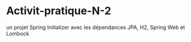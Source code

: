 # Activit-pratique-N-2
un projet Spring Initializer avec les dépendances JPA, H2, Spring Web et Lombock
